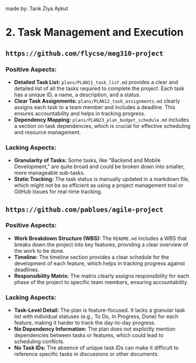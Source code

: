 made by: Tarık Ziya Aykut

# 2. Task Management and Execution

## `https://github.com/flycse/meg310-project`

### Positive Aspects:
- **Detailed Task List:** `plans/PLAN11_task_list.md` provides a clear and detailed list of all the tasks required to complete the project. Each task has a unique ID, a name, a description, and a status.
- **Clear Task Assignments:** `plans/PLAN12_task_assignments.md` clearly assigns each task to a team member and includes a deadline. This ensures accountability and helps in tracking progress.
- **Dependency Mapping:** `plans/PLAN23_plan_budget_schedule.md` includes a section on task dependencies, which is crucial for effective scheduling and resource management.

### Lacking Aspects:
- **Granularity of Tasks:** Some tasks, like "Backend and Mobile Development," are quite broad and could be broken down into smaller, more manageable sub-tasks.
- **Static Tracking:** The task status is manually updated in a markdown file, which might not be as efficient as using a project management tool or GitHub Issues for real-time tracking.

## `https://github.com/pablues/agile-project`

### Positive Aspects:
- **Work Breakdown Structure (WBS):** The `README.md` includes a WBS that breaks down the project into key features, providing a clear overview of the work to be done.
- **Timeline:** The timeline section provides a clear schedule for the development of each feature, which helps in tracking progress against deadlines.
- **Responsibility Matrix:** The matrix clearly assigns responsibility for each phase of the project to specific team members, ensuring accountability.

### Lacking Aspects:
- **Task-Level Detail:** The plan is feature-focused. It lacks a granular task list with individual statuses (e.g., To Do, In Progress, Done) for each feature, making it harder to track the day-to-day progress.
- **No Dependency Information:** The plan does not explicitly mention dependencies between tasks or features, which could lead to scheduling conflicts.
- **No Task IDs:** The absence of unique task IDs can make it difficult to reference specific tasks in discussions or other documents.